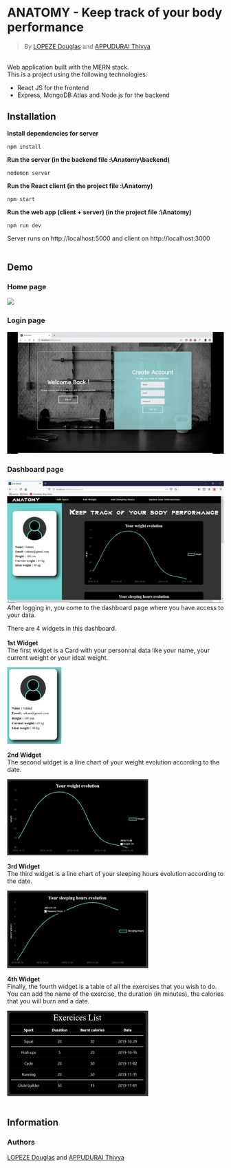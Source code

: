 # ANATOMY - Keep track of your body performance
>By [LOPEZE Douglas](https://github.com/BluePianist) and [APPUDURAI Thivya](https://github.com/ThivyaApp)
<br>
Web application built with the MERN stack.<br>
This is a project using the following technologies:

* React JS for the frontend
* Express, MongoDB Atlas and Node.js for the backend

## Installation

**Install dependencies for server**
```
npm install
```
**Run the server (in the backend file :\Anatomy\backend)**
```
nodemon server
```
**Run the React client (in the project file :\Anatomy)**
```
npm start
```
**Run the web app (client + server) (in the project file :\Anatomy)**
```
npm run dev
```
Server runs on http://localhost:5000 and client on http://localhost:3000
<br><br>


## Demo
### Home page
<img id="screenshot" src="/src/components/Pages/Sport/anatomy.gif">

### Login page
<img id="screenshot" src="/src/components/Pages/Sport/signup_signin.gif">

### Dashboard page
<img id="screenshot" src="/src/components/Pages/Sport/dashboard1.png">
After logging in, you come to the dashboard page where you have access to your data.

There are 4 widgets in this dashboard. <br><br> 
**1st Widget** <br>
The first widget is a Card with your personnal data like your name, your current weight or your ideal weight.

<img id="screenshot" src="/src/components/Pages/Sport/card.png" height="25%" width="25%"> 
<br>

**2nd Widget** <br>
The second widget is a line chart of your weight evolution according to the date.

<img id="screenshot" src="/src/components/Pages/Sport/weight_evolution.png" height="65%" width="65%"> 
<br>

**3rd Widget** <br>
The third widget is a line chart of your sleeping hours evolution according to the date.

<img id="screenshot" src="/src/components/Pages/Sport/sleeping_hours.png" height="65%" width="65%"> 
<br>

**4th Widget** <br>
Finally, the fourth widget is a table of all the exercises that you wish to do.
You can add the name of the exercise, the duration (in minutes), the calories that you will burn and a date.

<img id="screenshot" src="/src/components/Pages/Sport/exercices_list.png" height="65%" width="65%"> 
<br><br>

## Information
### Authors

[LOPEZE Douglas](https://github.com/BluePianist) and [APPUDURAI Thivya](https://github.com/ThivyaApp)

